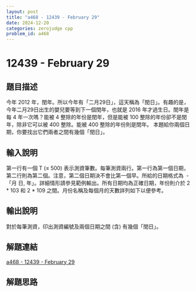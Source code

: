 ```yaml
---
layout: post
title: "a468 - 12439 - February 29"
date: 2024-12-20
categories: zerojudge cpp
problem_id: a468
---
```


# 12439 - February 29

## 題目描述

今年 2012 年，閏年。所以今年有「二月29日」，這天稱為「閏日」。有趣的是，今年二月29日出生的嬰兒要等到下一個閏年，也就是 2016 年才過生日。閏年是每 4 年一次嗎？能被 4 整除的年份是閏年，但是能被 100 整除的年份卻不是閏年，除非它可以被 400 整除。能被 400 整除的年份則是閏年。 本題給你兩個日期，你要找出它們兩者之間有幾個「閏日」。

## 輸入說明

第一行有一個 T (≤ 500) 表示測資筆數。每筆測資兩行。第一行為第一個日期，第二行則為第二個。注意，第二個日期決不會比第一個早。所給的日期格式為  - 「月 日, 年」。詳細情形請參見範例輸出。所有日期均為正確日期，年份則介於 2 * 103 和 2 * 109 之間。月份名稱及每個月的天數詳列如下以便參考。

## 輸出說明

對於每筆測資，印出測資編號及兩個日期之間 (含) 有幾個「閏日」。

## 解題連結

[a468 - 12439 - February 29](https://zerojudge.tw/ShowProblem?problemid=a468)

## 解題思路

